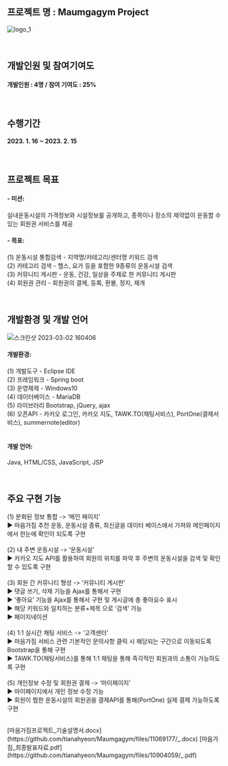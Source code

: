 ## 프로젝트 명 : Maumgagym Project
![logo_1](https://user-images.githubusercontent.com/97826058/222347079-02b0743f-df12-487e-9518-a8302dc32b5d.jpg)
 
<br>
 
## 개발인원 및 참여기여도 
#### 개발인원 : 4명 / 참여 기여도 : 25% 

<br>

## 수행기간
#### 2023. 1. 16 ~ 2023. 2. 15

<br>

## 프로젝트 목표
#### - 미션: 
실내운동시설의 가격정보와 시설정보를 공개하고,
종목이나 장소의 제약없이 운동할 수 있는 회원권 서비스를 제공

#### - 목표: 
(1)  운동시설 통합검색 - 지역명/카테고리/센터명 키워드 검색<br>
(2)  카테고리 검색 -  헬스, 요가 등을 포함한 9종류의 운동시설 검색<br>
(3)  커뮤니티 게시판 - 운동, 건강, 일상을 주제로 한 커뮤니티 게시판<br>
(4)  회원권 관리 - 회원권의 결제, 등록, 환불, 정지, 재개<br>

<br>

## 개발환경 및 개발 언어
![스크린샷 2023-03-02 160406](https://user-images.githubusercontent.com/97826058/222355459-e7754ceb-95c0-4fa4-9d27-b695d9ce0cf2.png)
#### 개발환경:
(1) 개발도구 - Eclipse IDE<br>
(2) 프레임워크 - Spring boot <br>
(3) 운영체제 - Windows10<br> 
(4) 데이터베이스 - MariaDB<br>
(5) 라이브러리 Bootstrap, jQuery, ajax <br>
(6) 오픈API - 카카오 로그인, 카카오 지도, TAWK.TO(채팅서비스), PortOne(결제서비스), summernote(editor)<br>
<br>
#### 개발 언어: 
Java, HTML/CSS, JavaScript, JSP

<br>

## 주요 구현 기능
(1) 분화된 정보 통합 -> ‘메인 페이지’<br>
▶ 마음가짐 추천 운동, 운동시설 종류, 최신글을 데이터 베이스에서 가져와 메인페이지에서 한눈에 확인이 되도록 구현<br>
<br>
(2) 내 주변 운동시설 -> ‘운동시설’<br>
▶ 카카오 지도 API를 활용하여 회원의 위치를 파악 후 주변의 운동시설을 검색 및 확인할 수 있도록 구현<br>
<br>
(3) 회원 간 커뮤니티 형성 -> ‘커뮤니티 게시판’<br>
▶ 댓글 쓰기, 삭제 기능을 Ajax를 통해서 구현<br>
▶ ’좋아요’ 기능을 Ajax를 통해서 구현 및 게시글에 총 좋아요수 표시<br>
▶ 해당 키워드와 일치하는 분류+제목 으로 ‘검색’ 가능<br>
▶ 페이지네이션<br>
<br>
(4) 1:1 실시간 채팅 서비스 -> ‘고객센터’<br>
▶ 마음가짐 서비스 관련 기본적인 문의사항 클릭 시 해당되는 구간으로 이동되도록 Bootstrap을 통해 구현<br>
▶ TAWK.TO(채팅서비스)를 통해 1:1 채팅을 통해 즉각적인 회원과의 소통이 가능하도록 구현<br>
<br>
(5) 개인정보 수정 및 회원권 결제 -> ‘마이페이지’<br>
▶ 마이페이지에서 개인 정보 수정 가능<br>
▶ 회원이 찜한 운동시설의 회원권을 결제API를 통해(PortOne) 실제 결제 가능하도록 구현<br>

<br>
[마음가짐프로젝트_기술설명서.docx](https://github.com/tianahyeon/Maumgagym/files/11069177/_.docx)
[마음가짐_최종발표자료.pdf](https://github.com/tianahyeon/Maumgagym/files/10904059/_.pdf)

